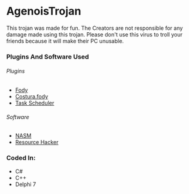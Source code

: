# AgenoisTrojan
This trojan was made for fun.
The Creators are not responsible for any damage made using this trojan.
Please don't use this virus to troll your friends because it will make their PC unusable.
### Plugins And Software Used
###### Plugins
* [Fody](https://github.com/Fody/Fody)
* [Costura.fody](https://github.com/Fody/Costura)
* [Task Scheduler](https://github.com/dahall/TaskScheduler)
###### Software
* [NASM](http://nasm.us)
* [Resource Hacker](http://www.angusj.com/resourcehacker/)
### Coded In:
* C#
* C++
* Delphi 7
